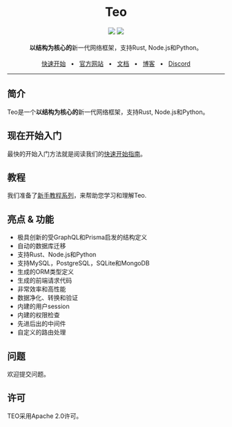 <div align="center">
  <h1>Teo</h1>
  <a href="https://github.com/teocloud/teo/blob/master/LICENSE"><img src="https://img.shields.io/github/license/teocloud/teo.svg?style=flat-square" /></a>
  <a href="https://github.com/teocloud/teo"><img src="https://img.shields.io/badge/PRs-welcome-brightgreen.svg?style=flat-square" /></a>
  <br />
  <br />
  <div><strong>以结构为核心的</strong>新一代网络框架，支持Rust, Node.js和Python。</div>
  <br />
  <a href="https://docs.teocloud.io/getting-started/quickstart">快速开始</a>
  <span>&nbsp;&nbsp;•&nbsp;&nbsp;</span>
  <a href="https://teocloud.io/">官方网站</a>
  <span>&nbsp;&nbsp;•&nbsp;&nbsp;</span>
  <a href="https://docs.teocloud.io/">文档</a>
  <span>&nbsp;&nbsp;•&nbsp;&nbsp;</span>
  <a href="https://teocloud.io/blog">博客</a>
  <span>&nbsp;&nbsp;•&nbsp;&nbsp;</span>
  <a href="https://teocloud.io/discord">Discord</a>
  <br />
  <hr />
</div>

## 简介

Teo是一个**以结构为核心的**新一代网络框架，支持Rust, Node.js和Python。

## 现在开始入门

最快的开始入门方法就是阅读我们的[快速开始指南](https://docs.teocloud.io/getting-started/quickstart)。

## 教程

我们准备了[新手教程系列](https://docs.teocloud.io/getting-started/beginner-tutorial/write-a-schema-only-app)，来帮助您学习和理解Teo.

## 亮点 & 功能

* 极具创新的受GraphQL和Prisma启发的结构定义
* 自动的数据库迁移
* 支持Rust、Node.js和Python
* 支持MySQL，PostgreSQL，SQLite和MongoDB
* 生成的ORM类型定义
* 生成的前端请求代码
* 非常效率和高性能
* 数据净化、转换和验证
* 内建的用户session
* 内建的权限检查
* 先进后出的中间件
* 自定义的路由处理

## 问题

欢迎提交问题。

## 许可

TEO采用Apache 2.0许可。
